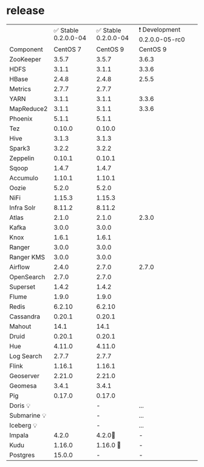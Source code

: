 # release

<table>
    <tr>
        <td></td>
        <td>✅ Stable 0.2.0.0-04</td>
        <td>✅ Stable 0.2.0.0-04</td>
        <td>❗ Development 0.2.0.0-05-rc0</td>
    </tr>
    <tr>
        <td>Component</td>
        <td>CentOS 7</td>
        <td>CentOS 9</td>
        <td>CentOS 9</td>
    </tr>
    <tr>
        <td>ZooKeeper</td>
        <td>3.5.7</td>
        <td>3.5.7</td>
        <td>3.6.3</td>
    </tr>
    <tr>
        <td>HDFS</td>
        <td>3.1.1</td>
        <td>3.1.1</td>
        <td>3.3.6</td>
    </tr>
    <tr>
        <td>HBase</td>
        <td>2.4.8</td>
        <td>2.4.8</td>
        <td>2.5.5</td>
    </tr>
    <tr>
        <td>Metrics</td>
        <td>2.7.7</td>
        <td>2.7.7</td>
        <td></td>
    </tr>
    <tr>
        <td>YARN</td>
        <td>3.1.1</td>
        <td>3.1.1</td>
        <td>3.3.6</td>
    </tr>
    <tr>
        <td>MapReduce2</td>
        <td>3.1.1</td>
        <td>3.1.1</td>
        <td>3.3.6</td>
    </tr>
    <tr>
        <td>Phoenix</td>
        <td>5.1.1</td>
        <td>5.1.1</td>
        <td></td>
    </tr>
    <tr>
        <td>Tez</td>
        <td>0.10.0</td>
        <td>0.10.0</td>
        <td></td>
    </tr>
    <tr>
        <td>Hive</td>
        <td>3.1.3</td>
        <td>3.1.3</td>
        <td></td>
    </tr>
    <tr>
        <td>Spark3</td>
        <td>3.2.2</td>
        <td>3.2.2</td>
        <td></td>
    </tr>
    <tr>
        <td>Zeppelin</td>
        <td>0.10.1</td>
        <td>0.10.1</td>
        <td></td>
    </tr>
    <tr>
        <td>Sqoop</td>
        <td>1.4.7</td>
        <td>1.4.7</td>
        <td></td>
    </tr>
    <tr>
        <td>Accumulo</td>
        <td>1.10.1</td>
        <td>1.10.1</td>
        <td></td>
    </tr>
    <tr>
        <td>Oozie</td>
        <td>5.2.0</td>
        <td>5.2.0</td>
        <td></td>
    </tr>
    <tr>
        <td>NiFi</td>
        <td>1.15.3</td>
        <td>1.15.3</td>
        <td></td>
    </tr>
    <tr>
        <td>Infra Solr</td>
        <td>8.11.2</td>
        <td>8.11.2</td>
        <td></td>
    </tr>
    <tr>
        <td>Atlas</td>
        <td>2.1.0</td>
        <td>2.1.0</td>
        <td>2.3.0</td>
    </tr>
    <tr>
        <td>Kafka</td>
        <td>3.0.0</td>
        <td>3.0.0</td>
        <td></td>
    </tr>
    <tr>
        <td>Knox</td>
        <td>1.6.1</td>
        <td>1.6.1</td>
        <td></td>
    </tr>
    <tr>
        <td>Ranger</td>
        <td>3.0.0</td>
        <td>3.0.0</td>
        <td></td>
    </tr>
    <tr>
        <td>Ranger KMS</td>
        <td>3.0.0</td>
        <td>3.0.0</td>
        <td></td>
    </tr>
    <tr>
        <td>Airflow</td>
        <td>2.4.0</td>
        <td>2.7.0</td>
        <td>2.7.0</td>
    </tr>
    <tr>
        <td>OpenSearch</td>
        <td>2.7.0</td>
        <td>2.7.0</td>
        <td></td>
    </tr>
    <tr>
        <td>Superset</td>
        <td>1.4.2</td>
        <td>1.4.2</td>
        <td></td>
    </tr>
    <tr>
        <td>Flume</td>
        <td>1.9.0</td>
        <td>1.9.0</td>
        <td></td>
    </tr>
    <tr>
        <td>Redis</td>
        <td>6.2.10</td>
        <td>6.2.10</td>
        <td></td>
    </tr>
    <tr>
        <td>Cassandra</td>
        <td>0.20.1</td>
        <td>0.20.1</td>
        <td></td>
    </tr>
    <tr>
        <td>Mahout</td>
        <td>14.1</td>
        <td>14.1</td>
        <td></td>
    </tr>
    <tr>
        <td>Druid</td>
        <td>0.20.1</td>
        <td>0.20.1</td>
        <td></td>
    </tr>
    <tr>
        <td>Hue</td>
        <td>4.11.0</td>
        <td>4.11.0</td>
        <td></td>
    </tr>
    <tr>
        <td>Log Search</td>
        <td>2.7.7</td>
        <td>2.7.7</td>
        <td></td>
    </tr>
    <tr>
        <td>Flink</td>
        <td>1.16.1</td>
        <td>1.16.1</td>
        <td></td>
    </tr>
    <tr>
        <td>Geoserver</td>
        <td>2.21.0</td>
        <td>2.21.0</td>
        <td></td>
    </tr>
    <tr>
        <td>Geomesa</td>
        <td>3.4.1</td>
        <td>3.4.1</td>
        <td></td>
    </tr>
    <tr>
        <td>Pig</td>
        <td>0.17.0</td>
        <td>0.17.0</td>
        <td></td>
    </tr>
    <tr>
        <td>Doris 💡</td>
        <td></td>
        <td>-</td>
        <td>...</td>
    </tr>
    <tr>
        <td>Submarine 💡</td>
        <td></td>
        <td>-</td>
        <td>...</td>
    </tr>
    <tr>
        <td>Iceberg 💡</td>
        <td></td>
        <td>-</td>
        <td>...</td>
    </tr>
    <tr>
        <td>Impala</td>
        <td>4.2.0</td>
        <td>4.2.0📌</td>
        <td>-</td>
    </tr>
    <tr>
        <td>Kudu</td>
        <td>1.16.0 </td>
        <td>1.16.0 📌</td>
        <td>-</td>
    </tr>
      <tr>
        <td>Postgres</td>
        <td>15.0.0</td>
        <td>-</td>
        <td>-</td>
    </tr>
  
</table>



